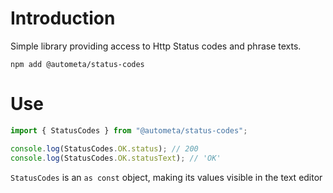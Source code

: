 # Introduction

Simple library providing access to Http Status codes and phrase texts.

```
npm add @autometa/status-codes
```

# Use

```ts
import { StatusCodes } from "@autometa/status-codes";

console.log(StatusCodes.OK.status); // 200
console.log(StatusCodes.OK.statusText); // 'OK'
```

`StatusCodes` is an `as const` object, making its values visible in the text editor